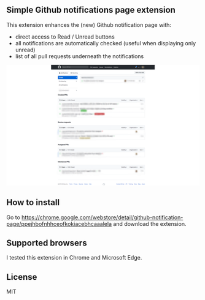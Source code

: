 ## Simple Github notifications page extension

This extension enhances the (new) Github notification page with:
- direct access to Read / Unread buttons
- all notifications are automatically checked (useful when displaying only unread)
- list of all pull requests underneath the notifications

![Screenshot](https://github.com/gyfis/github-notifications-enhance-extension/blob/master/screenshot1.png)


## How to install

Go to https://chrome.google.com/webstore/detail/github-notification-page/ppejhbofnhhceofkokiacebhcaaalela and download the extension.


## Supported browsers

I tested this extension in Chrome and Microsoft Edge.


## License

MIT
